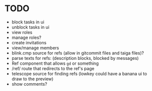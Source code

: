 # TODO

- block tasks in ui
- unblock tasks in ui
- view roles
- manage roles?
- create invitations 
- view/manage members
- blink.cmp source for refs (allow in gitcommit files and taiga files)?
- parse texts for refs: (description blocks, blocked by messages)
- Ref component that allows `gd` or something
- /ref/ route that redirects to the ref's page
- telescope source for finding refs (lowkey could have a banana ui to draw to the preview)
- show comments?

